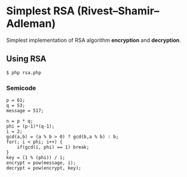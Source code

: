 # Simplest RSA (Rivest–Shamir–Adleman)

Simplest implementation of RSA algorithm **encryption** and **decryption**.

## Using RSA

```sh
$ php rsa.php
```

### Semicode

```
p = 61;
q = 53;
message = 517;

n = p * q;
phi = (p-1)*(q-1);
i = 2;
gcd(a,b) = (a % b > 0) ? gcd(b,a % b) : b;
for(; i < phi; i++) {
    if(gcd(i, phi) == 1) break;
}
key = (1 % (phi)) / i;
encrypt = pow(message, i);
decrypt = pow(encrypt, key);
```
